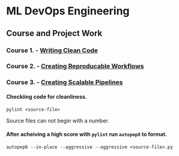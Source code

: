# ML DevOps Engineering 
## Course and Project Work

### Course 1. - [Writing Clean Code](https://github.com/bkoz/nd0821-c1-clean-code.git)
### Course 2. - [Creating Reproducable Workflows](https://github.com/bkoz/nd0821-c2-build-model-workflow-starter.git)
### Course 3. - [Creating Scalable Pipelines](https://github.com/bkoz/ml-devops-eng/tree/main/03-scalable-pipes)

#### Checkiing code for cleanliness.
```
pylint <source-file>
```

Source files can not begin with a number.

#### After acheiving a high score with `pylint` run `autopep8` to format.
```
autopep8 --in-place --aggressive --aggressive <source-file>.py
```

